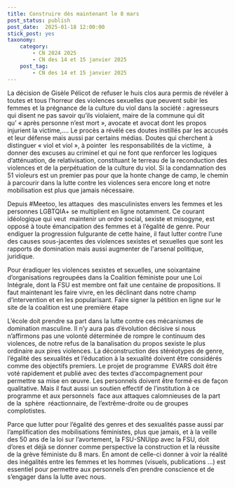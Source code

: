 ```yaml
---
title: Construire dès maintenant le 8 mars
post_status: publish
post_date:  2025-01-18 12:00:00
stick_post: yes
taxonomy:
    category:
        - CN 2024 2025
        - CN des 14 et 15 janvier 2025
    post_tag:
        - CN des 14 et 15 janvier 2025
---
```


La décision de Gisèle Pélicot de refuser le huis clos aura permis de révéler à toutes et tous l’horreur des violences sexuelles que peuvent subir les femmes et la prégnance de la culture du viol dans la société : agresseurs qui disent ne pas savoir qu’ils violaient, maire de la commune qui dit qu’ « après personne n’est mort », avocate et avocat dont les propos injurient la victime,.... Le procès a révélé ces doutes instillés par les accusés et leur défense mais aussi par certains médias. Doutes qui cherchent à distinguer « viol et viol », à pointer  les responsabilités de la victime,  à  donner des excuses au criminel et qui ne font que renforcer les logiques d’atténuation, de relativisation, constituant le terreau de la reconduction des violences et de la perpétuation de la culture du viol. Si la condamnation des 51 violeurs est un premier pas pour que la honte change de camp, le chemin à parcourir dans la lutte contre les violences sera encore long et notre mobilisation est plus que jamais nécessaire.

Depuis #Meetoo, les attaques  des masculinistes envers les femmes et les personnes LGBTQIA+ se multiplient en ligne notamment. Ce courant idéologique qui veut  maintenir un ordre social, sexiste et misogyne, est opposé à toute émancipation des femmes et à l’égalité de genre. Pour endiguer la progression fulgurante de cette haine, il faut lutter contre l’une des causes sous-jacentes des violences sexistes et sexuelles que sont les rapports de domination mais aussi augmenter de l&apos;arsenal politique, juridique. 

Pour  éradiquer les violences sexistes et sexuelles, une soixantaine d’organisations regroupées dans la Coalition féministe pour une Loi Intégrale, dont la FSU est membre ont fait une centaine de propositions. Il faut maintenant les faire vivre, en les déclinant dans notre champ d’intervention et en les popularisant. Faire signer la pétition en ligne sur le site de la coalition est une première étape

L’école doit prendre sa part dans la lutte contre ces mécanismes de domination masculine. Il n’y aura pas d’évolution décisive si nous n’affirmons pas une volonté déterminée de rompre le continuum des violences, de notre refus de la banalisation du propos sexiste le plus ordinaire aux pires violences. La déconstruction des stéréotypes de genre, l’égalité des sexualités et l’éducation à la sexualité doivent être considérés comme des objectifs premiers. Le projet de programme  EVARS doit être voté rapidement et publié avec des textes d’accompagnement pour permettre sa mise en œuvre. Les personnels doivent être formé·es de façon qualitative. Mais il faut aussi un soutien effectif de l’institution à ce programme et aux personnels  face aux attaques calomnieuses de la part de la  sphère  réactionnaire, de l’extrême-droite ou de groupes complotistes.

Parce que lutter pour l’égalité des genres et des sexualités passe aussi par l’amplification des mobilisations féministes, plus que jamais, et à la veille des 50 ans de la loi sur l’avortement, la FSU-SNUipp avec la FSU, doit d’ores et déjà se donner comme perspective la construction et la réussite de la grève féministe du 8 mars. En amont de celle-ci donner à voir la réalité des inégalités entre les femmes et les hommes (visuels, publications …) est essentiel pour permettre aux personnels d’en prendre conscience et de s’engager dans la lutte avec nous.
